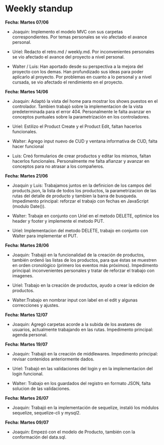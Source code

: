 # Weekly standup #

**Fecha: Martes 07/06**

* Joaquin: Implemento el modelo MVC con sus carpetas correspondientes. Por temas personales se vio afectado el avance personal.

* Uriel: Redacto el retro.md / weekly.md. Por inconvenientes personales se vio afectado el avance del proyecto a nivel personal.

* Walter / Luis: Han aportado desde su perspectiva a la mejora del proyecto con los demas. Han profundizado sus ideas para poder aplicarlo al proyecto.
Por problemas en cuanto a lo personal y a nivel cursada, se vio afectado el rendimiento en el proyecto.

**Fecha: Martes 14/06**

* Joaquin: Adaptó la vista del home para mostrar los shows puestos en el controlador. Tambien trabajó sobre la implementacion de la vista predeterminada para el error 404. Personalmente le falta avanzar en conceptos puntuales sobre la parametrización en los controladores.

* Uriel: Estilizo el Product Create y el Product Edit, faltan hacerlos funcionales.

* Walter: Agrego input nuevo de CUD y ventana informativa de CUD, falta hacer funcional 

* Luis: Creó formularios de crear productos y editar los mismos, faltan hacerlos funcionales. Personalmente me falta afianzar y avanzar en conceptos para no atrasar a los compañeros.

**Fecha: Martes 21/06**
* Joaquin y Luis: Trabajamos juntos en la definicion de los campos del products.json, la lista de todos los productos, la parametrizacion de las rutas del detalle de producto y tambien la barra de busqueda. Impedimento principal: reforzar el trabajo con fechas en JavaScript (modulo Date()).

* Walter: Trabaje en conjunto con Uriel en el metodo DELETE, optimice los header y footer y implemente el metodo PUT.

* Uriel: Implementacion del metodo DELETE, trabajo en conjunto con Walter para implementar el PUT.

**Fecha: Martes 28/06**
* Joaquin: Trabajó en la funcionalidad de la creación de productos, también ordenó las listas de los productos, para que éstas se muestren en orden cronológico (primero los eventos más próximos). Impedimento principal: inconvenientes personales y tratar de reforzar el trabajo con imagenes.

* Uriel: Trabajo en la creación de productos, ayudo a crear la edicion de productos.

* Walter:Trabajo en nombrar input con label en el edit y algunas correcciones y ajustes.

**Fecha: Martes 12/07**
* Joaquin: Agregó carpetas acorde a la subida de los avatares de usuarios, actualmente trabajando en las rutas. Impedimento principal: agenda personal.

**Fecha: Martes 19/07**
* Joaquin: Trabajó en la creación de middlewares. Impedimento principal: revisar contenidos anteriormente dados.

* Uriel: Trabajó en las validaciones del login y en la implementacion del login funcional. 

* Walter: Trabajo en los guardados del registro en formato JSON, falta solucion de las validaciones. 

**Fecha: Martes 26/07**
* Joaquin: Trabajó en la implementación de sequelize, instaló los módulos sequelize, sequelize-cli y mysql2.

**Fecha: Martes 09/07**
* Joaquin: Empezó con el modelo de Producto, también con la conformación del data.sql.
